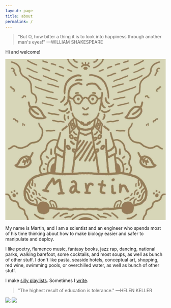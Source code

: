 ```yaml
---
layout: page
title: about
permalink: /
---
```


> "But O, how bitter a thing it is to look into happiness through another man's eyes!" —WILLIAM SHAKESPEARE

Hi and welcome!

<img class="col one left" src="/img/prof_pic4.jpg">

My name is Martin, and I am a scientist and an engineer who spends most of his time thinking about how to make biology easier and safer to manipulate and deploy. 

I like poetry, flamenco music, fantasy books, jazz rap, dancing, national parks, walking barefoot, some cocktails, and most soups, as well as bunch of other stuff. I don't like pasta, seaside hotels, conceptual art, shopping, red wine, swimming pools, or overchilled water, as well as bunch of other stuff.  

I make [silly playlists](https://open.spotify.com/user/holubm?si=6ab799de4c914c77). Sometimes I [write](/blog/). 


> "The highest result of education is tolerance." —HELEN KELLER

<div class="img_row">
	<img class="col half" src="{{ site.baseurl }}/img/belove.jpg">
	<img class="col half" src="{{ site.baseurl }}/img/keepgoing.jpg">
</div> 



